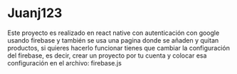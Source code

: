 # Juanj123
Este proyecto es realizado en react native con autenticación con google usando firebase y también se usa una pagina donde se añaden y quitan productos, 
si quieres hacerlo funcionar tienes que cambiar la configuración del firebase, es decir, crear un proyecto por tu cuenta y colocar esa configuración en el archivo:
firebase.js 
